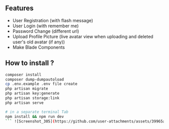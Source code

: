 
## Features
- User Registration (with flash message)
- User Login (with remember me)
- Password Change (different url)
- Upload Profile Picture (live avatar view when uploading and deleted user's old avatar (if any))
- Make Blade Components

## How to install ?
```bash
composer install 
composer dump-dumpautoload
cp .env.example .env file create
php artisan migrate
php artisan key:generate
php artisan storage:link
php artisan serve 

# in a separate terminal Tab 
npm install && npm run dev
``` ![Screenshot_305](https://github.com/user-attachments/assets/39965a6d-bea3-4067-9d3f-be29e3b4633e)

